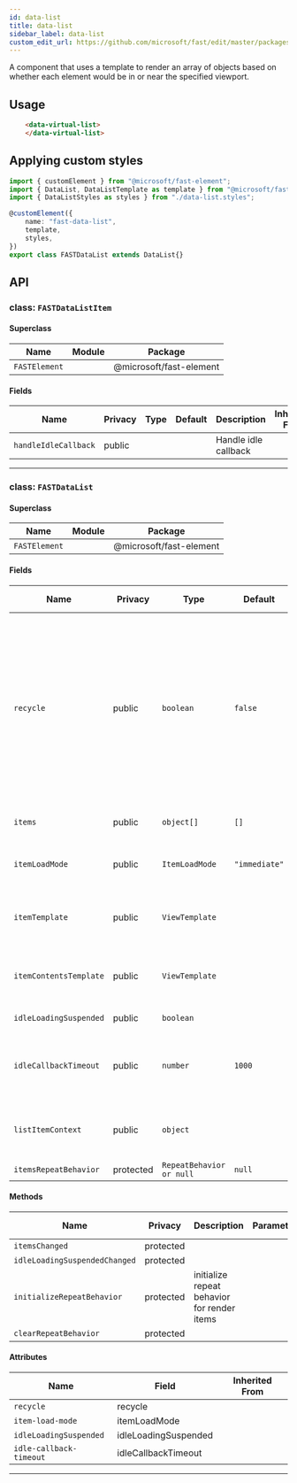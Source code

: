```yaml
---
id: data-list
title: data-list
sidebar_label: data-list
custom_edit_url: https://github.com/microsoft/fast/edit/master/packages/web-components/fast-foundation/src/data-list/README.md
---
```


A component that uses a template to render an array of objects based on whether each element would be in or near the specified viewport. 

## Usage

```html live
    <data-virtual-list>
    </data-virtual-list>
```

## Applying custom styles

```ts
import { customElement } from "@microsoft/fast-element";
import { DataList, DataListTemplate as template } from "@microsoft/fast-foundation";
import { DataListStyles as styles } from "./data-list.styles";

@customElement({
    name: "fast-data-list",
    template,
    styles,
})
export class FASTDataList extends DataList{}
```

## API



### class: `FASTDataListItem`

#### Superclass

| Name          | Module | Package                 |
| ------------- | ------ | ----------------------- |
| `FASTElement` |        | @microsoft/fast-element |

#### Fields

| Name                 | Privacy | Type | Default | Description          | Inherited From |
| -------------------- | ------- | ---- | ------- | -------------------- | -------------- |
| `handleIdleCallback` | public  |      |         | Handle idle callback |                |

<hr/>



### class: `FASTDataList`

#### Superclass

| Name          | Module | Package                 |
| ------------- | ------ | ----------------------- |
| `FASTElement` |        | @microsoft/fast-element |

#### Fields

| Name                   | Privacy   | Type                     | Default       | Description                                                                                                                                                                        | Inherited From |
| ---------------------- | --------- | ------------------------ | ------------- | ---------------------------------------------------------------------------------------------------------------------------------------------------------------------------------- | -------------- |
| `recycle`              | public    | `boolean`                | `false`       | Whether or not to recycle the html container used to display items. May help performance but containers may retain artifacts from previous use that developers will need to clear. |                |
| `items`                | public    | `object[]`               | `[]`          | The array of items to be rendered.                                                                                                                                                 |                |
| `itemLoadMode`         | public    | `ItemLoadMode`           | `"immediate"` | Controls the idle load queue behavior.                                                                                                                                             |                |
| `itemTemplate`         | public    | `ViewTemplate`           |               | The ViewTemplate used in the items repeat loop                                                                                                                                     |                |
| `itemContentsTemplate` | public    | `ViewTemplate`           |               | The ViewTemplate used to render a list item contents                                                                                                                               |                |
| `idleLoadingSuspended` | public    | `boolean`                |               | Suspends idle loading                                                                                                                                                              |                |
| `idleCallbackTimeout`  | public    | `number`                 | `1000`        | Defines the idle callback timeout value. Defaults to 1000                                                                                                                          |                |
| `listItemContext`      | public    | `object`                 |               | Used to pass custom context objects to list items.                                                                                                                                 |                |
| `itemsRepeatBehavior`  | protected | `RepeatBehavior or null` | `null`        |                                                                                                                                                                                    |                |

#### Methods

| Name                          | Privacy   | Description                                 | Parameters | Return | Inherited From |
| ----------------------------- | --------- | ------------------------------------------- | ---------- | ------ | -------------- |
| `itemsChanged`                | protected |                                             |            | `void` |                |
| `idleLoadingSuspendedChanged` | protected |                                             |            | `void` |                |
| `initializeRepeatBehavior`    | protected | initialize repeat behavior for render items |            | `void` |                |
| `clearRepeatBehavior`         | protected |                                             |            | `void` |                |

#### Attributes

| Name                    | Field                | Inherited From |
| ----------------------- | -------------------- | -------------- |
| `recycle`               | recycle              |                |
| `item-load-mode`        | itemLoadMode         |                |
| `idleLoadingSuspended`  | idleLoadingSuspended |                |
| `idle-callback-timeout` | idleCallbackTimeout  |                |

<hr/>


